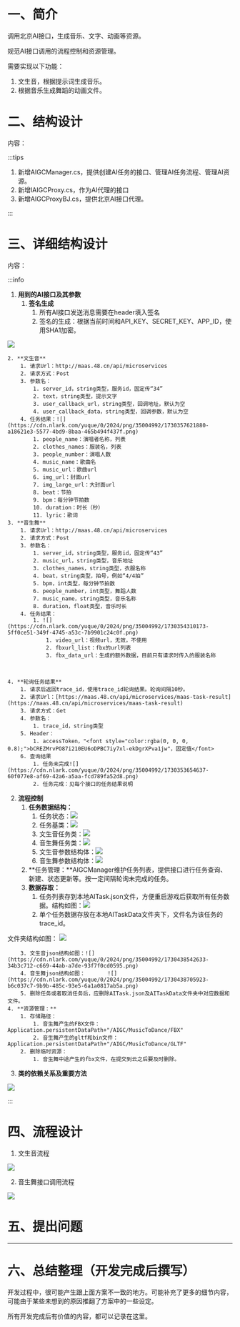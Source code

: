 # 一、简介
调用北京AI接口，生成音乐、文字、动画等资源。

规范AI接口调用的流程控制和资源管理。

需要实现以下功能：

1. 文生音，根据提示词生成音乐。
2. 根据音乐生成舞蹈的动画文件。

# 二、结构设计
内容：

:::tips
1. 新增AIGCManager.cs，提供创建AI任务的接口、管理AI任务流程、管理AI资源。
2. 新增IAIGCProxy.cs，作为AI代理的接口
3. 新增AIGCProxyBJ.cs，提供北京AI接口代理。

:::



# 三、详细结构设计
内容：

:::info
1. **用到的AI接口及其参数**
    1. **签名生成**
        1. 所有AI接口发送消息需要在header填入签名
        2. 签名的生成：根据当前时间和API_KEY、SECRET_KEY、APP_ID，使用SHA1加密。

![](https://cdn.nlark.com/yuque/0/2024/png/35004992/1730352236071-3ccbde6e-fb84-4e28-83f3-89cd9eb10bd2.png)



    2. **文生音**
        1. 请求Url：http://maas.48.cn/api/microservices
        2. 请求方式：Post
        3. 参数名：
            1. server_id，string类型，服务id，固定传“34”
            2. text，string类型，提示文字
            3. user_callback_url，string类型，回调地址，默认为空
            4. user_callback_data，string类型，回调参数，默认为空
        4. 任务结果：![](https://cdn.nlark.com/yuque/0/2024/png/35004992/1730357621880-a18621e3-5577-4bd9-8baa-465b494f437f.png)
            1. people_name：演唱者名称，列表
            2. clothes_names：服装名，列表
            3. people_number：演唱人数
            4. music_name：歌曲名
            5. music_url：歌曲url
            6. img_url：封面url
            7. img_large_url：大封面url
            8. beat：节拍
            9. bpm：每分钟节拍数
            10. duration：时长（秒）
            11. lyric：歌词
    3. **音生舞**
        1. 请求Url：http://maas.48.cn/api/microservices
        2. 请求方式：Post
        3. 参数名：
            1. server_id，string类型，服务id，固定传“43”
            2. music_url，string类型，音乐地址
            3. clothes_names，string类型，衣服名称
            4. beat，string类型，拍号，例如“4/4拍”
            5. bpm，int类型，每分钟节拍数
            6. people_number，int类型，舞蹈人数
            7. music_name，string类型，音乐名称
            8. duration，float类型，音乐时长
        4. 任务结果：
            1. ![](https://cdn.nlark.com/yuque/0/2024/png/35004992/1730354310173-5ff0ce51-349f-4745-a53c-7b9901c24c0f.png)
                1. video_url：视频url，无效，不使用
                2. fbxurl_list：fbx的url列表
                3. fbx_data_url：生成的额外数据，目前只有请求时传入的服装名称



    4. **轮询任务结果**
        1. 请求后返回trace_id，使用trace_id轮询结果。轮询间隔10秒。
        2. 请求Url：[https://maas.48.cn/api/microservices/maas-task-result](https://maas.48.cn/api/microservices/maas-task-result)
        3. 请求方式：Get
        4. 参数名：
            1. trace_id，string类型
        5. Header：
            1. accessToken，"<font style="color:rgba(0, 0, 0, 0.8);">bCREZMrvPO87i210EU6oDPBC7iy7xl-ekDgrXPva1jw"，固定值</font>
        6. 查询结果
            1. 任务未完成![](https://cdn.nlark.com/yuque/0/2024/png/35004992/1730353654637-60f077e8-af69-42a6-a5aa-fcd789fa52d8.png)
            2. 任务完成：见每个接口的任务结果说明
2. **流程控制**
    1. **任务数据结构：**
        1. 任务状态：![](https://cdn.nlark.com/yuque/0/2024/png/35004992/1730360158236-257e922b-db43-4bfb-8ab3-1d479017a111.png)
        2. 任务基类：![](https://cdn.nlark.com/yuque/0/2024/png/35004992/1730453202770-301fb1a2-83d6-4653-bc56-c5ef0e47e368.png)
        3. 文生音任务类：![](https://cdn.nlark.com/yuque/0/2024/png/35004992/1730453215466-4143a431-2ff9-42ef-bcf4-77ff0bd7628e.png)
        4. 音生舞任务类：![](https://cdn.nlark.com/yuque/0/2024/png/35004992/1730453227406-819402da-30b8-4660-b548-dfbac6352552.png)
        5. 文生音参数结构体：![](https://cdn.nlark.com/yuque/0/2024/png/35004992/1730453267832-b4a294dd-c52c-4314-9726-220b8937cbed.png)
        6. 音生舞参数结构体：![](https://cdn.nlark.com/yuque/0/2024/png/35004992/1730447931571-b5254018-0598-43a7-8ec1-c2fe7aa38718.png)
    2. **任务管理：**AIGCManager维护任务列表，提供接口进行任务查询、新建、状态更新等。按一定间隔轮询未完成的任务。
    3. **数据存取：**
        1. 任务列表存到本地AITask.json文件，方便重启游戏后获取所有任务数据。结构如图：![](https://cdn.nlark.com/yuque/0/2024/png/35004992/1730438003925-5983e224-a8aa-42cf-8dc6-4e3d21fb5b1f.png)
        2. 单个任务数据存放在本地AITaskData文件夹下，文件名为该任务的trace_id。

文件夹结构如图：                                                                                ![](https://cdn.nlark.com/yuque/0/2024/png/35004992/1730438234699-ca72e4b6-4692-43e7-b49d-ba768380896f.png)

        3. 文生音json结构如图：![](https://cdn.nlark.com/yuque/0/2024/png/35004992/1730438542633-34b3c712-c669-44ab-a7de-93f7f0cd0595.png)
        4. 音生舞json结构如图：       ![](https://cdn.nlark.com/yuque/0/2024/png/35004992/1730438705923-b6c037c7-9b9b-485c-93e5-6a1a0817ab5a.png)
        5. 删除任务或者取消任务后，应删除AITask.json及AITaskData文件夹中对应数据和文件。
    4. **资源管理：**
        1. 存储路径：
            1. 音生舞产生的FBX文件：Application.persistentDataPath+"/AIGC/MusicToDance/FBX"
            2. 音生舞产生的gltf和bin文件：Application.persistentDataPath+"/AIGC/MusicToDance/GLTF"
        2. 删除临时资源：
            1. 音生舞中途产生的fbx文件，在提交到云之后要及时删除。
3. **类的依赖关系及重要方法**

![](https://cdn.nlark.com/yuque/0/2024/png/35004992/1730458378547-54ecf8b6-f8be-4af4-9d7d-e6517a4232d8.png)

:::



# 四、流程设计
1. 文生音流程

![](https://cdn.nlark.com/yuque/0/2024/png/35004992/1730453525954-2c2ff7e2-38f4-4b8f-bb69-3b050d27b617.png)

2. 音生舞接口调用流程



![](https://cdn.nlark.com/yuque/0/2024/png/35004992/1730453570683-ca161b33-6002-4ee8-8d55-496a55cf47af.png)

# 五、提出问题




---

# 六、总结整理（开发完成后撰写）
开发过程中，很可能产生跟上面方案不一致的地方。可能补充了更多的细节内容，可能由于某些未想到的原因推翻了方案中的一些设定。

所有开发完成后有价值的内容，都可以记录在这里。

